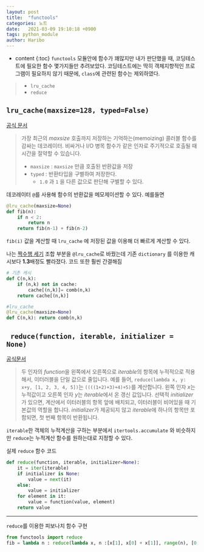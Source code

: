 ```yaml
---
layout: post
title:  "functools"
categories: 노트
date:   2021-03-09 19:10:18 +0900
tags: python_module
author: Haribo
---
```

* content
{:toc}
`functools` 모듈안에 함수가 꽤많지만 내가 판단했을 때, 코딩테스트에 필요한 함수 몇가지들만 추려보았다. 코딩테스트에는 딱히 객체지향적인 프로그램이 필요하지 않기 때문에, `class`에 관련된 함수는 제외하였다.

> * `lru_cache`
> * `reduce`









## `lru_cache(maxsize=128, typed=False)`

[공식 문서](https://docs.python.org/ko/3/library/functools.html#functools.lru_cache)

> 가장 최근의 *maxsize* 호출까지 저장하는 기억하는(memoizing) 콜러블 함수를 감싸는 데코레이터. 비싸거나 I/O 병목 함수가 같은 인자로 주기적으로 호출될 때 시간을 절약할 수 있습니다.
>
> * `maxsize` : `maxsize` 만큼 호출된 반환값을 저장
> * `typed` : 반환타입을 구별하여 저장한다.
>   * `1.0` 과 `1` 을 다른 값으로 판단해 구별할 수 있다.

데코레이터 `@`를 사용해 함수의 반환값을 메모제이션할 수 있다. 예를들면

```python
@lru_cache(maxsize=None)
def fib(n):
    if n < 2:
        return n
    return fib(n-1) + fib(n-2)
```

`fib(i)` 값을 계산할 때 `lru_cache` 에 저장된 값을 이용해 더 빠르게 계산할 수 있다.

 나는 [짝수행 세기](https://gkalstn000.github.io/2021/02/02/%EC%A7%9D%EC%88%98-%ED%96%89-%EC%84%B8%EA%B8%B0/) 조합 부분을 `@lru_cache`로 바꿨는데 기존 `dictionary` 를 이용한 캐시보다 **1.3**배정도 빨라졌다. 코드 또한 훨씬 간결해짐

```python
# 기존 캐시
def C(n,k):
    if (n,k) not in cache:
        cache[(n,k)]= comb(n,k)
    return cache[(n,k)]

#lru_cache
@lru_cache(maxsize=None)
def C(n,k): return comb(n,k)
```

## ` reduce(function, iterable, initializer = None)`

[공식문서](https://docs.python.org/ko/3/library/functools.html#functools.reduce)

> 두 인자의 *function*을 왼쪽에서 오른쪽으로 *iterable*의 항목에 누적적으로 적용해서, 이터러블을 단일 값으로 줄입니다. 예를 들어, `reduce(lambda x, y: x+y, [1, 2, 3, 4, 5])`는 `((((1+2)+3)+4)+5)`를 계산합니다. 왼쪽 인자 *x*는 누적값이고 오른쪽 인자 *y*는 *iterable*에서 온 갱신 값입니다. 선택적 *initializer*가 있으면, 계산에서 이터러블의 항목 앞에 배치되고, 이터러블이 비어있을 때 기본값의 역할을 합니다. *initializer*가 제공되지 않고 *iterable*에 하나의 항목만 포함되면, 첫 번째 항목이 반환됩니다.

`iterable`한 객체의 누적계산을 구하는 부분에서 `itertools.accumulate` 와 비슷하지만 `reduce`는 누적계산 함수를 원하는대로 지정할 수 있다.  

실제 `reduce` 함수 코드

```python
def reduce(function, iterable, initializer=None):
    it = iter(iterable)
    if initializer is None:
        value = next(it)
    else:
        value = initializer
    for element in it:
        value = function(value, element)
    return value
```

---

`reduce`를 이용한 피보나치 함수 구현

```python
from functools import reduce
fib = lambda n : reduce(lambda x, n :[x[1], x[0] + x[1]], range(n), [0, 1])[-1]
```



